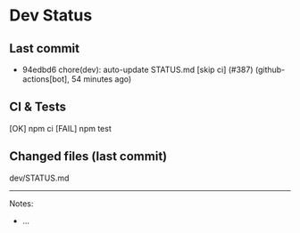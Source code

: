# Dev Status

## Last commit
- 94edbd6 chore(dev): auto-update STATUS.md [skip ci] (#387) (github-actions[bot], 54 minutes ago)
## CI & Tests
[OK] npm ci
[FAIL] npm test

## Changed files (last commit)
dev/STATUS.md

---
Notes:
- ...
